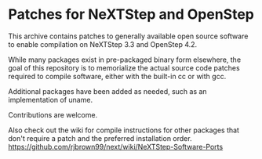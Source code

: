 # Patches for NeXTStep and OpenStep

This archive contains patches to generally available open source software to enable compilation on NeXTStep 3.3 and OpenStep 4.2.

While many packages exist in pre-packaged binary form elsewhere, the goal of this repository is to memorialize the actual source code patches required to compile software, either with the built-in cc or with gcc.

Additional packages have been added as needed, such as an implementation of uname.

Contributions are welcome.

Also check out the wiki for compile instructions for other packages that don't require a patch and the preferred installation order.
https://github.com/rjbrown99/next/wiki/NeXTStep-Software-Ports
